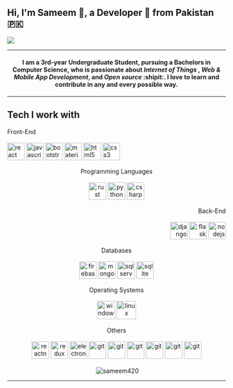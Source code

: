 ## Hi, I'm Sameem 👋, a Developer :rocket: from Pakistan :pakistan:


![](https://www.reactiongifs.com/r/ktpng.gif)

- - - -

#### <p align="center"> I am a 3rd-year Undergraduate Student, pursuing a Bachelors in Computer Science, who is passionate about *Internet of Things* , *Web & Mobile App Development*, and *Open source* :shipit:. I love to learn and contribute in any and every possible way.
</p>


- - - -

## Tech I work with

<p align="left">
  <span>Front-End</span><br><br>
<img src="https://cdn.worldvectorlogo.com/logos/react-1.svg" alt="react" width="40" height="40"/>
<img src="https://img.pngio.com/javascript-programming-language-flat-transparent-png-svg-vector-javascript-png-512_512.png" alt="javascript" width="40" height="40"/>
<img src="https://avatars1.githubusercontent.com/u/2918581?s=200&v=4" alt="bootstrap" width="40" height="40"/>
<img src="https://colinstodd.com/images/posts/matcss-min.png" alt="materializeCSS" width="40" height="40"/> 
<img src="https://www.w3.org/html/logo/downloads/HTML5_1Color_Black.svg" alt="html5" width="40" height="40"/>
<img src="https://w7.pngwing.com/pngs/1008/538/png-transparent-web-development-html-cascading-style-sheets-css3-world-wide-web-angle-web-design-logo.png" alt="css3" width="40" height="40"/>
</p>

<p align="center"> 
  <span>Programming Languages</span><br><br>
<img src="https://symbols.getvecta.com/stencil_94/125_rust-language.80a1b7141d.png" alt="rust" width="40" height="40"/>
<img src="https://cdn.freebiesupply.com/logos/large/2x/python-2-logo-png-transparent.png" alt="python" width="40" height="40"/>
<img src="https://cdn.iconscout.com/icon/free/png-256/c-sharp-2-569585.png" alt="csharp" width="40" height="40"/> 
</p>

<p align="right">
  <span>Back-End</span><br><br>
  <img src="https://cdn.iconscout.com/icon/free/png-512/django-12-1175186.png" alt="django" width="40" height="40"/>
  <img src="https://e7.pngegg.com/pngimages/508/316/png-clipart-flask-by-example-python-web-framework-bottle-bottle-white-black-thumbnail.png" alt="flask" width="40" height="40"/>
  <img src="https://img.icons8.com/color/452/nodejs.png" alt="nodejs" width="40" height="40"/>
</p>

<p align="center">
  <span>Databases</span><br><br>
  <img src="https://www.vectorlogo.zone/logos/firebase/firebase-icon.svg" alt="firebase" width="40" height="40"/>
  <img src="https://img.icons8.com/color/452/mongodb.png" alt="mongodb" width="40" height="40"/>
  <img src="https://img.icons8.com/color/452/microsoft-sql-server.png" alt="sql server" width="40" height="40"/>
  <img src="https://banner2.cleanpng.com/20180603/sjv/kisspng-sqlite-relational-database-management-system-redis-square-icon-5b1399d37442c3.5586364215280112194762.jpg" alt="sqlite" width="40" height="40"/>
</p>

<p align="center">
  <span>Operating Systems</span><br><br>
  <img src="https://icons-for-free.com/iconfiles/png/512/logo+microsoft+microsoft+logo+technology+windows+icon-1320167831167856453.png" alt="windows" width="42" height="42"/>
  <img src="https://www.vhv.rs/dpng/d/47-474644_linux-ubuntu-logo-png-transparent-png.png" alt="linux" width="45" height="42"/>
</p>

<p align="center">
  <span>Others</span><br><br>
<img src="https://reactnative.dev/img/header_logo.svg" alt="reactnative" width="40" height="40"/> 
<img src="https://devicons.github.io/devicon/devicon.git/icons/redux/redux-original.svg" alt="redux" width="40" height="40"/>
<img src="https://devicons.github.io/devicon/devicon.git/icons/electron/electron-original.svg" alt="electron" width="40" height="40"/>    
<img src="https://www.vectorlogo.zone/logos/git-scm/git-scm-icon.svg" alt="git" width="40" height="40"/>
<img src="https://devicon.dev/devicon.git/icons/visualstudio/visualstudio-plain.svg" alt="git" width="40" height="40"/>
  <img src="https://devicon.dev/devicon.git/icons/pycharm/pycharm-original-wordmark.svg" alt="git" width="40" height="40"/>
  <img src="https://devicon.dev/devicon.git/icons/heroku/heroku-plain-wordmark.svg" alt="git" width="40" height="40"/>
  <img src="https://devicon.dev/devicon.git/icons/github/github-original-wordmark.svg" alt="git" width="40" height="40"/>
<img src="https://devicon.dev/devicon.git/icons/photoshop/photoshop-plain.svg" alt="git" width="40" height="40"/>
  
  
</p>

<p align="center">&nbsp;<img align="center" src="https://github-readme-stats.vercel.app/api?username=sameem420&show_icons=true" alt="sameem420" /></p>


- - - -

